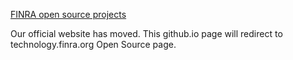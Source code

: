 [FINRA open source projects](http://finraos.github.io)

Our official website has moved.  This github.io page will redirect to technology.finra.org Open Source page.

